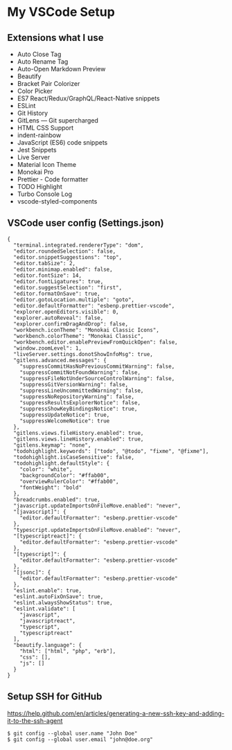# My VSCode Setup

## Extensions what I use

- Auto Close Tag
- Auto Rename Tag
- Auto-Open Markdown Preview
- Beautify
- Bracket Pair Colorizer
- Color Picker
- ES7 React/Redux/GraphQL/React-Native snippets
- ESLint
- Git History
- GitLens — Git supercharged
- HTML CSS Support
- indent-rainbow
- JavaScript (ES6) code snippets
- Jest Snippets
- Live Server
- Material Icon Theme
- Monokai Pro
- Prettier - Code formatter
- TODO Highlight
- Turbo Console Log
- vscode-styled-components

## VSCode user config (Settings.json)
```
{
  "terminal.integrated.rendererType": "dom",
  "editor.roundedSelection": false,
  "editor.snippetSuggestions": "top",
  "editor.tabSize": 2,
  "editor.minimap.enabled": false,
  "editor.fontSize": 14,
  "editor.fontLigatures": true,
  "editor.suggestSelection": "first",
  "editor.formatOnSave": true,
  "editor.gotoLocation.multiple": "goto",
  "editor.defaultFormatter": "esbenp.prettier-vscode",
  "explorer.openEditors.visible": 0,
  "explorer.autoReveal": false,
  "explorer.confirmDragAndDrop": false,
  "workbench.iconTheme": "Monokai Classic Icons",
  "workbench.colorTheme": "Monokai Classic",
  "workbench.editor.enablePreviewFromQuickOpen": false,
  "window.zoomLevel": 1,
  "liveServer.settings.donotShowInfoMsg": true,
  "gitlens.advanced.messages": {
    "suppressCommitHasNoPreviousCommitWarning": false,
    "suppressCommitNotFoundWarning": false,
    "suppressFileNotUnderSourceControlWarning": false,
    "suppressGitVersionWarning": false,
    "suppressLineUncommittedWarning": false,
    "suppressNoRepositoryWarning": false,
    "suppressResultsExplorerNotice": false,
    "suppressShowKeyBindingsNotice": true,
    "suppressUpdateNotice": true,
    "suppressWelcomeNotice": true
  },
  "gitlens.views.fileHistory.enabled": true,
  "gitlens.views.lineHistory.enabled": true,
  "gitlens.keymap": "none",
  "todohighlight.keywords": ["todo", "@todo", "fixme", "@fixme"],
  "todohighlight.isCaseSensitive": false,
  "todohighlight.defaultStyle": {
    "color": "white",
    "backgroundColor": "#ffab00",
    "overviewRulerColor": "#ffab00",
    "fontWeight": "bold"
  },
  "breadcrumbs.enabled": true,
  "javascript.updateImportsOnFileMove.enabled": "never",
  "[javascript]": {
    "editor.defaultFormatter": "esbenp.prettier-vscode"
  },
  "typescript.updateImportsOnFileMove.enabled": "never",
  "[typescriptreact]": {
    "editor.defaultFormatter": "esbenp.prettier-vscode"
  },
  "[typescript]": {
    "editor.defaultFormatter": "esbenp.prettier-vscode"
  },
  "[jsonc]": {
    "editor.defaultFormatter": "esbenp.prettier-vscode"
  },
  "eslint.enable": true,
  "eslint.autoFixOnSave": true,
  "eslint.alwaysShowStatus": true,
  "eslint.validate": [
    "javascript",
    "javascriptreact",
    "typescript",
    "typescriptreact"
  ],
  "beautify.language": {
    "html": ["html", "php", "erb"],
    "css": [],
    "js": []
  }
}
```

## Setup SSH for GitHub

https://help.github.com/en/articles/generating-a-new-ssh-key-and-adding-it-to-the-ssh-agent

```
$ git config --global user.name "John Doe"
$ git config --global user.email "john@doe.org"
```
